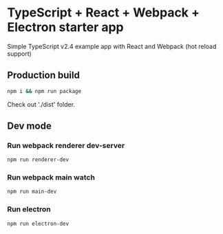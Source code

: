 TypeScript + React + Webpack + Electron starter app
======================
Simple TypeScript v2.4 example app with React and Webpack (hot reload support)
## Production build
 ```bash
npm i && npm run package
 ```
 Check out './dist' folder.

## Dev mode
### Run webpack renderer dev-server
 ```bash
npm run renderer-dev
 ```
### Run webpack main watch
 ```bash
npm run main-dev
 ```
### Run electron
 ```bash
npm run electron-dev
 ```